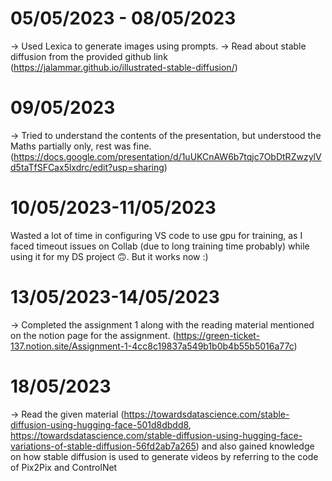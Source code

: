 # 05/05/2023 - 08/05/2023

→ Used Lexica to generate images using prompts.
→ Read about stable diffusion from the provided github link (https://jalammar.github.io/illustrated-stable-diffusion/)

# 09/05/2023

→ Tried to understand the contents of the presentation, but understood the Maths partially only, rest was fine. (https://docs.google.com/presentation/d/1uUKCnAW6b7tqjc7ObDtRZwzylVd5taTfSFCax5lxdrc/edit?usp=sharing)

# 10/05/2023-11/05/2023

Wasted a lot of time in configuring VS code to use gpu for training, as I faced timeout issues on Collab (due to long training time probably) while using it for my DS project 🙃. But it works now :)

# 13/05/2023-14/05/2023

→ Completed the assignment 1 along with the reading material mentioned on the notion page for the assignment. (https://green-ticket-137.notion.site/Assignment-1-4cc8c19837a549b1b0b4b55b5016a77c)

# 18/05/2023

→ Read the given material (https://towardsdatascience.com/stable-diffusion-using-hugging-face-501d8dbdd8, https://towardsdatascience.com/stable-diffusion-using-hugging-face-variations-of-stable-diffusion-56fd2ab7a265) and also gained knowledge on how stable diffusion is used to generate videos by referring to the code of Pix2Pix and ControlNet
